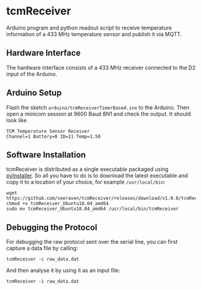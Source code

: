 tcmReceiver
===========

Arduino program and python readout script to receive temperature information of
a 433 MHz temperature sensor and publish it via MQTT.


Hardware Interface
------------------

The hardware interface consists of a 433 MHz receiver connected to the D2 input
of the Arduino.


Arduino Setup
-------------

Flash the sketch `arduino/tcmReceiverTimerBased.ino` to the Arduino. Then open
a minicom session at 9600 Baud 8N1 and check the output. It should look like

```
TCM Temperature Sensor Receiver
Channel=1 Battery=0 ID=11 Temp=1.50
```


Software Installation
---------------------

tcmReceiver is distributed as a single executable packaged using [pyInstaller].
So all you have to do is to download the latest executable and copy it to a
location of your choice, for example `/usr/local/bin`:

    wget https://github.com/seeraven/tcmReceiver/releases/download/v1.0.0/tcmReceiver_Ubuntu18.04_amd64
    chmod +x tcmReceiver_Ubuntu18.04_amd64
    sudo mv tcmReceiver_Ubuntu18.04_amd64 /usr/local/bin/tcmReceiver


Debugging the Protocol
----------------------

For debugging the raw protocol sent over the serial line, you can first capture
a data file by calling:

    tcmReceiver -c raw_data.dat

And then analyse it by using it as an input file:

    tcmReceiver -i raw_data.dat


[pyInstaller]: https://www.pyinstaller.org/
